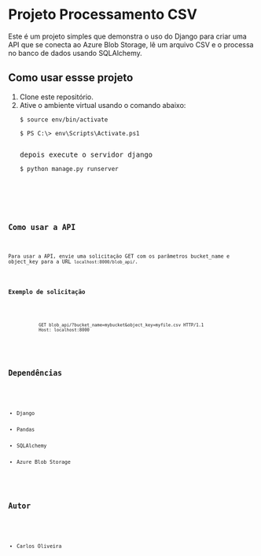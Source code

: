 <!DOCTYPE html>
<html>
<head>
	<title>README</title>
</head>
<body>
	<h1>Projeto Processamento CSV</h1>
	<p>Este é um projeto simples que demonstra o uso do Django para criar uma API que se conecta ao Azure Blob Storage, lê um arquivo CSV e o processa no banco de dados usando SQLAlchemy.</p>
	<h2>Como usar essse projeto</h2>
	<ol>
		<li>Clone este repositório.</li>
        <li>Ative o ambiente virtual usando o comando abaixo:</li>
		<pre><code>$ source env/bin/activate</code></pre>
        <pre><code>$ PS C:\> env\Scripts\Activate.ps1</code></pre>
        <pre><p>depois execute o servidor django</p><code>$ python manage.py runserver<pre><code>
    </ol>
	<h2>Como usar a API</h2>
	<p>Para usar a API, envie uma solicitação GET com os parâmetros bucket_name e object_key para a URL <code>localhost:8000/blob_api/</code>.</p>
	<h3>Exemplo de solicitação</h3>
	<pre>
		<code>
			GET blob_api/?bucket_name=mybucket&object_key=myfile.csv HTTP/1.1
            Host: localhost:8000
		</code>
	</pre>
	<h2>Dependências</h2>
	<ul>
		<li>Django</li>
		<li>Pandas</li>
		<li>SQLAlchemy</li>
		<li>Azure Blob Storage</li>
	</ul>
	<h2>Autor</h2>
	<ul>
		<li>Carlos Oliveira</li>
	</ul>
</body>
</html>
